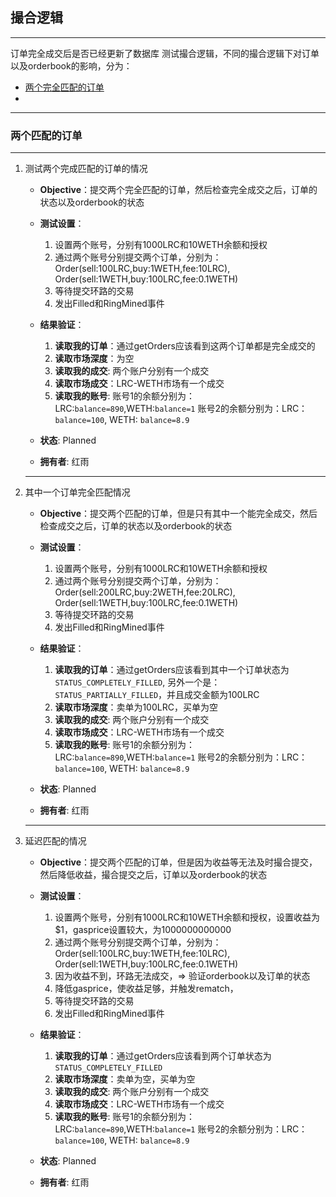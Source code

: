 ## 撮合逻辑
---
订单完全成交后是否已经更新了数据库
测试撮合逻辑，不同的撮合逻辑下对订单以及orderbook的影响，分为：

 - [两个完全匹配的订单](#full-match)
 - 

---

### <a name="full-match"></a>两个匹配的订单

---
1. 测试两个完成匹配的订单的情况
    - **Objective**：提交两个完全匹配的订单，然后检查完全成交之后，订单的状态以及orderbook的状态
    - **测试设置**：
        1. 设置两个账号，分别有1000LRC和10WETH余额和授权
        1. 通过两个账号分别提交两个订单，分别为：Order(sell:100LRC,buy:1WETH,fee:10LRC), Order(sell:1WETH,buy:100LRC,fee:0.1WETH) 
        2. 等待提交环路的交易
        3. 发出Filled和RingMined事件
    - **结果验证**：
        1. **读取我的订单**：通过getOrders应该看到这两个订单都是完全成交的
        2. **读取市场深度**：为空
        1. **读取我的成交**: 两个账户分别有一个成交
        1. **读取市场成交**：LRC-WETH市场有一个成交
        1. **读取我的账号**: 账号1的余额分别为：LRC:`balance=890`,WETH:`balance=1`
        账号2的余额分别为：LRC：`balance=100`, WETH: `balance=8.9`
        
    - **状态**: Planned
    - **拥有者**: 红雨
 
   ---   
1. 其中一个订单完全匹配情况
    - **Objective**：提交两个匹配的订单，但是只有其中一个能完全成交，然后检查成交之后，订单的状态以及orderbook的状态
    - **测试设置**：
        1. 设置两个账号，分别有1000LRC和10WETH余额和授权
        1. 通过两个账号分别提交两个订单，分别为：Order(sell:200LRC,buy:2WETH,fee:20LRC), Order(sell:1WETH,buy:100LRC,fee:0.1WETH) 
        2. 等待提交环路的交易
        3. 发出Filled和RingMined事件
    - **结果验证**：
        1. **读取我的订单**：通过getOrders应该看到其中一个订单状态为`STATUS_COMPLETELY_FILLED`, 另外一个是：`STATUS_PARTIALLY_FILLED`，并且成交金额为100LRC
        2. **读取市场深度**：卖单为100LRC，买单为空
        1. **读取我的成交**: 两个账户分别有一个成交
        1. **读取市场成交**：LRC-WETH市场有一个成交
        1. **读取我的账号**: 账号1的余额分别为：LRC:`balance=890`,WETH:`balance=1`
        账号2的余额分别为：LRC：`balance=100`, WETH: `balance=8.9`
        
    - **状态**: Planned
    - **拥有者**: 红雨
    
   ---   
1. 延迟匹配的情况
    - **Objective**：提交两个匹配的订单，但是因为收益等无法及时撮合提交，然后降低收益，撮合提交之后，订单以及orderbook的状态
    - **测试设置**：
        1. 设置两个账号，分别有1000LRC和10WETH余额和授权，设置收益为$1，gasprice设置较大，为1000000000000
        1. 通过两个账号分别提交两个订单，分别为：Order(sell:100LRC,buy:1WETH,fee:10LRC), Order(sell:1WETH,buy:100LRC,fee:0.1WETH) 
        2. 因为收益不到，环路无法成交，=> 验证orderbook以及订单的状态
        2. 降低gasprice，使收益足够，并触发rematch，
        3. 等待提交环路的交易
        3. 发出Filled和RingMined事件
    - **结果验证**：
        1. **读取我的订单**：通过getOrders应该看到两个订单状态为`STATUS_COMPLETELY_FILLED`
        2. **读取市场深度**：卖单为空，买单为空
        1. **读取我的成交**: 两个账户分别有一个成交
        1. **读取市场成交**：LRC-WETH市场有一个成交
        1. **读取我的账号**: 账号1的余额分别为：LRC:`balance=890`,WETH:`balance=1`
        账号2的余额分别为：LRC：`balance=100`, WETH: `balance=8.9`
        
    - **状态**: Planned
    - **拥有者**: 红雨

### <a name=""></a> 
        
    
